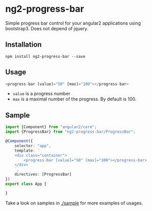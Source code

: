 # ng2-progress-bar

Simple progress bar control for your angular2 applications using bootstrap3. Does not depend of jquery.

## Installation

`npm install ng2-progress-bar --save`

## Usage

```typescript
<progress-bar [value]="50" [max]="100"></progress-bar>
```

* `value` is a progress number
* `max` is a maximal number of the progress. By default is 100.

## Sample

```typescript
import {Component} from "angular2/core";
import {ProgressBar} from "ng2-progress-bar/ProgressBar";

@Component({
    selector: "app",
    template: `
    <div class="container">
        <progress-bar [value]="50" [max]="100"></progress-bar>
    </div>
    `,
    directives: [ProgressBar]
})
export class App {

}
```

Take a look on samples in [./sample](https://github.com/pleerock/ng2-progress-bar/tree/master/sample) for more examples of
usages.
